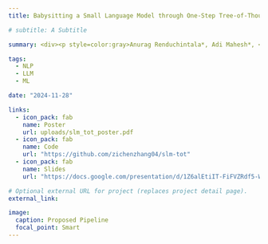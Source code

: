 ```yaml
---
title: Babysitting a Small Language Model through One-Step Tree-of-Thoughts Knowledge Distillation

# subtitle: A Subtitle

summary: <div><p style=color:gray>Anurag Renduchintala*, Adi Mahesh*, <b>Zichen Zhang</b>*, Zimo Si*, Shangjun Meng*, Samuel Fang*.<br></p></div>We introduce the One-Step Tree-of-Thoughts framework, a simplified prompting method that distills multi-step reasoning into a single structured prompt, and demonstrates how knowledge distillation can transfer this reasoning capability from Large Language Models to Small Language Models with much less parameters, enabling significant improvements reasoning performance, beating GPT-4o and GPT-4, as shown on the model's performance on Game of 24.

tags:
  - NLP
  - LLM
  - ML

date: "2024-11-28"

links:
  - icon_pack: fab
    name: Poster
    url: uploads/slm_tot_poster.pdf
  - icon_pack: fab
    name: Code
    url: "https://github.com/zichenzhang04/slm-tot"
  - icon_pack: fab
    name: Slides
    url: "https://docs.google.com/presentation/d/1Z6alEtiIT-FiFVZRdf5-Wq34b7H2LS2z5L6RaIsoI1Q/edit?usp=sharing"

# Optional external URL for project (replaces project detail page).
external_link:

image:
  caption: Proposed Pipeline
  focal_point: Smart
---
```

